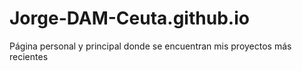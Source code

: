 # Jorge-DAM-Ceuta.github.io
Página personal y principal donde se encuentran mis proyectos más recientes

